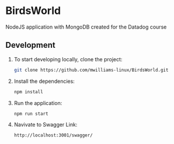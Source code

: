 # BirdsWorld
NodeJS application with MongoDB created for the Datadog course

## Development
1. To start developing locally, clone the project:

    ```sh
    git clone https://github.com/mwilliams-linux/BirdsWorld.git
    ```
2.  Install the dependencies:

    ```sh
    npm install
    ```
3.  Run the application:

    ```sh
    npm run start
    ```
    
4.  Navivate to Swagger Link:

    ```sh
    http://localhost:3001/swagger/
    ```
    

